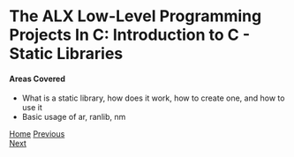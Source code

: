 # The ALX Low-Level Programming Projects In C: Introduction to C - Static Libraries

#### Areas Covered
* What is a static library, how does it work, how to create one, and how to use it
* Basic usage of ar, ranlib, nm




[Home](..)
[Previous](../0x08-recursion/)                                   
[Next](../0x0A-argc_argv/)
